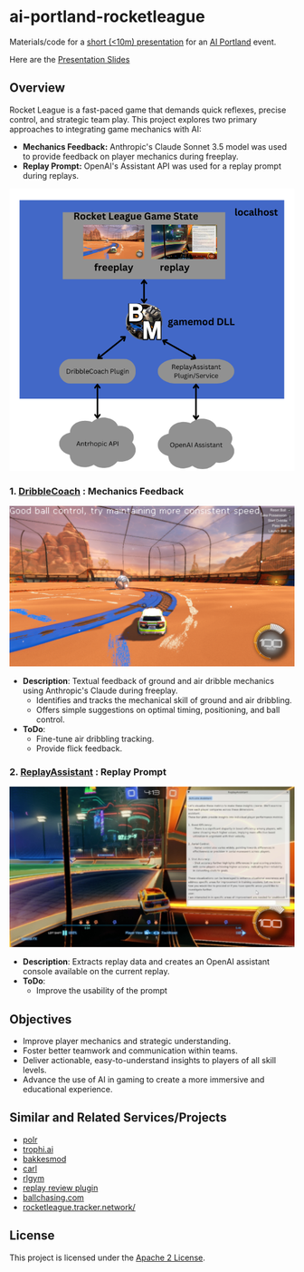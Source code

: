 # ai-portland-rocketleague
Materials/code for a [short (<10m) presentation](https://www.meetup.com/ai-portland/events/303283141/?eventOrigin=group_upcoming_events) for an [AI Portland](https://creators.spotify.com/pod/show/superchargedbyai/) event.

Here are the [Presentation Slides](./Presentation.pdf)

## Overview

Rocket League is a fast-paced game that demands quick reflexes, precise control, and strategic team play. This project explores two primary approaches to integrating game mechanics with AI:

* **Mechanics Feedback:** Anthropic's Claude Sonnet 3.5 model was used to provide feedback on player mechanics during freeplay.
* **Replay Prompt:** OpenAI's Assistant API was used for a replay prompt during replays.

![Overview](OverView.png)

### 1. [DribbleCoach](./DribbleCoach/README.md) **: Mechanics Feedback**
![DribbleCoach.png](DribbleCoach.png)
   - **Description**:  Textual feedback of ground and air dribble mechanics using Anthropic's Claude during freeplay.
     - Identifies and tracks the mechanical skill of ground and air dribbling.
     - Offers simple suggestions on optimal timing, positioning, and ball control.
   - **ToDo**:
     - Fine-tune air dribbling tracking.
     - Provide flick feedback.

### 2. [ReplayAssistant](./ReplayAssistant/README.md) **: Replay Prompt**
![ReplayAssistantPrepare.png](ReplayAssistant.png)
   - **Description**: Extracts replay data and creates an OpenAI assistant console available on the current replay.
   - **ToDo**:
     - Improve the usability of the prompt

## Objectives

- Improve player mechanics and strategic understanding.
- Foster better teamwork and communication within teams.
- Deliver actionable, easy-to-understand insights to players of all skill levels.
- Advance the use of AI in gaming to create a more immersive and educational experience.

## Similar and Related Services/Projects
* [polr](https://rldatacoach.com/polr-rocket-league-ai-coach/)
* [trophi.ai](https://www.trophi.ai/rocket-league)
* [bakkesmod](https://bakkesmod.com/)
* [carl](https://lndrlndr.github.io/)
* [rlgym](https://rlgym.org/)
* [replay review plugin](https://bakkesplugins.com/plugins/view/173)
* [ballchasing.com](https://ballchasing.com/)
* [rocketleague.tracker.network/](https://rocketleague.tracker.network/)

## License

This project is licensed under the [Apache 2 License](LICENSE).

